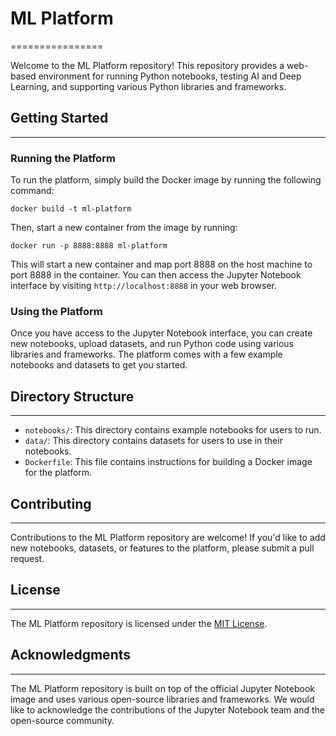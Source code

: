 # ML Platform
================

Welcome to the ML Platform repository! This repository provides a web-based environment for running Python notebooks, testing AI and Deep Learning, and supporting various Python libraries and frameworks.

## Getting Started
---------------

### Running the Platform

To run the platform, simply build the Docker image by running the following command:

```
docker build -t ml-platform
```

Then, start a new container from the image by running:

```
docker run -p 8888:8888 ml-platform
```

This will start a new container and map port 8888 on the host machine to port 8888 in the container. You can then access the Jupyter Notebook interface by visiting `http://localhost:8888` in your web browser.

### Using the Platform

Once you have access to the Jupyter Notebook interface, you can create new notebooks, upload datasets, and run Python code using various libraries and frameworks. The platform comes with a few example notebooks and datasets to get you started.

## Directory Structure
---------------------

* `notebooks/`: This directory contains example notebooks for users to run.
* `data/`: This directory contains datasets for users to use in their notebooks.
* `Dockerfile`: This file contains instructions for building a Docker image for the platform.

## Contributing
------------

Contributions to the ML Platform repository are welcome! If you'd like to add new notebooks, datasets, or features to the platform, please submit a pull request.

## License
-------

The ML Platform repository is licensed under the [MIT License](https://opensource.org/licenses/MIT).

## Acknowledgments
---------------

The ML Platform repository is built on top of the official Jupyter Notebook image and uses various open-source libraries and frameworks. We would like to acknowledge the contributions of the Jupyter Notebook team and the open-source community.